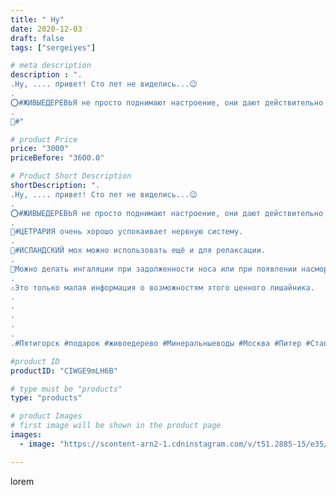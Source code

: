 ```yaml
---
title: " Ну"
date: 2020-12-03
draft: false
tags: ["sergeiyes"]

# meta description
description : ".
.Ну, .... привет! Сто лет не виделись...😉
.
⭕#ЖИВЫЕДЕРЕВЬЯ не просто поднимают настроение, они дают действительно хорошее настроение, энергию и здоровье.
.
🔴#"

# product Price
price: "3000"
priceBefore: "3600.0"

# Product Short Description
shortDescription: ".
.Ну, .... привет! Сто лет не виделись...😉
.
⭕#ЖИВЫЕДЕРЕВЬЯ не просто поднимают настроение, они дают действительно хорошее настроение, энергию и здоровье.
.
🔴#ЦЕТРАРИЯ очень хорошо успокаивает нервную систему.
.
🔷️#ИСЛАНДСКИЙ мох можно использовать ещё и для релаксации.
.
🔶️Можно делать ингаляции при задолженности носа или при появлении насморка.
.
⚠️Это только малая информация о возможностям этого ценного лишайника.
.
.
.
.
.
.#Пятигорск #подарок #живоедерево #Минеральныеводы #Москва #Питер #Ставрополь #Сочи #Симферополь #Севастополь #Анапа #Краснодар #Екатеринбург #Челябинск #Ессентуки #Железноводск #Кисловодск #Ростовнадону #gruppazahvata #крым #sergeystar   #Волгоград #резьбаподереву #подарокпятигорск #антисептик #градмастеров"

#product ID
productID: "CIWGE9mLH6B"

# type must be "products"
type: "products"

# product Images
# first image will be shown in the product page
images:
  - image: "https://scontent-arn2-1.cdninstagram.com/v/t51.2885-15/e35/129729142_1498045757068186_3805591691590832962_n.jpg?se=7&tp=1&_nc_ht=scontent-arn2-1.cdninstagram.com&_nc_cat=110&_nc_ohc=EL8DNAwp8bMAX-Zi2F4&ccb=7-4&oh=be886fc00e61dd1a457906bacee500f2&oe=6085E3B4&_nc_sid=86f79a&ig_cache_key=MjQ1NjE3NzM3NjA3Mjg1OTI2NQ%3D%3D.2-ccb7-4"

---
```

lorem
